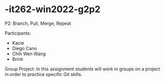 # -it262-win2022-g2p2

P2: Branch, Pull, Merge, Repeat

Participants:

- Kacie
- Diego Cano
- Chih Wen Wang
- Brink

Group Project: In this assignment students will work in groups on a project in order to practice specific Git skills.
